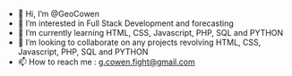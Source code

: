 - 👋 Hi, I’m @GeoCowen
- 👀 I’m interested in Full Stack Development and forecasting
- 🌱 I’m currently learning HTML, CSS, Javascript, PHP, SQL and PYTHON
- 💞️ I’m looking to collaborate on any projects revolving HTML, CSS, Javascript, PHP, SQL and PYTHON
- 📫 How to reach me : g.cowen.fight@gmail.com

<!---
GeoCowen/GeoCowen is a ✨ special ✨ repository because its `README.md` (this file) appears on your GitHub profile.
You can click the Preview link to take a look at your changes.
--->
